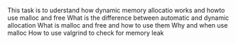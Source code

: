 This task is to uderstand how dynamic memory allocatio works and howto use malloc and free
What is the difference between automatic and dynamic allocation
What is malloc and free and how to use them
Why and when use malloc
How to use valgrind to check for memory leak
